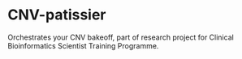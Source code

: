 # CNV-patissier

Orchestrates your CNV bakeoff, part of research project for Clinical Bioinformatics Scientist Training Programme. 
